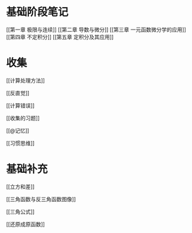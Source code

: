 # 基础阶段笔记
[[第一章 极限与连续]]
[[第二章 导数与微分]]
[[第三章 一元函数微分学的应用]]
[[第四章 不定积分]]
[[第五章 定积分及其应用]]
# 收集

[[计算处理方法]]

[[反直觉]]

[[计算错误]]

[[收集的习题]]

[[@记忆]]

[[习惯思维]]

# 基础补充

[[立方和差]]

[[三角函数与反三角函数图像]]

[[三角公式]]

[[还原成原函数]]